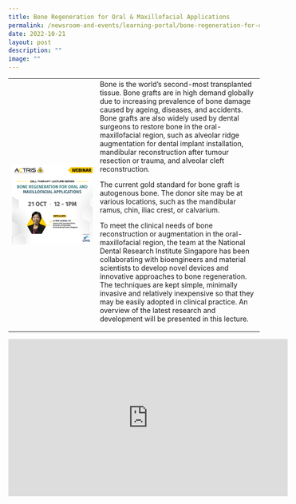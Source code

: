 ```yaml
---
title: Bone Regeneration for Oral & Maxillofacial Applications
permalink: /newsroom-and-events/learning-portal/bone-regeneration-for-oral-maxillofacial-applications/
date: 2022-10-21
layout: post
description: ""
image: ""
---
```

<table>
	<tbody>
		<tr>
			<td style="width:35%">
				<img src="/images/Learning%20Portal/2022/webinar_square-prof-goh-be-tin.png">
			</td>
			<td style="width:65%">
Bone is the world’s second-most transplanted tissue. Bone grafts are in high demand globally due to increasing prevalence of bone damage caused by ageing, diseases, and accidents. Bone grafts are also widely used by dental surgeons to restore bone in the oral-maxillofacial region, such as alveolar ridge augmentation for dental implant installation, mandibular reconstruction after tumour resection or trauma, and alveolar cleft reconstruction.

The current gold standard for bone graft is autogenous bone. The donor site may be at various locations, such as the mandibular ramus, chin, iliac crest, or calvarium.

To meet the clinical needs of bone reconstruction or augmentation in the oral-maxillofacial region, the team at the National Dental Research Institute Singapore has been collaborating with bioengineers and material scientists to develop novel devices and innovative approaches to bone regeneration. The techniques are kept simple, minimally invasive and relatively inexpensive so that they may be easily adopted in clinical practice. An overview of the latest research and development will be presented in this lecture.
			</td>
		</tr>
	</tbody>
</table>

<iframe allowfullscreen="" allow="accelerometer; autoplay; clipboard-write; encrypted-media; gyroscope; picture-in-picture; web-share" frameborder="0" title="YouTube video player" src="https://www.youtube.com/embed/gHCOGe7hdwY?si=P6dakM0DxDy5j3zz" height="315" width="560"></iframe>